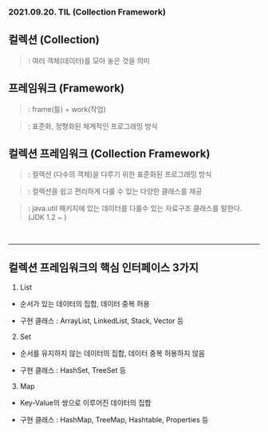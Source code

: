 ### 2021.09.20. TIL (Collection Framework)

## 컬렉션 (Collection)

>: 여러 객체(데이터)를 모아 놓은 것을 의미


## 프레임워크 (Framework)

>: frame(틀) + work(작업)

>: 표준화, 정형화된 체계적인 프로그래밍 방식

 

## 컬렉션 프레임워크 (Collection Framework)

>: 컬렉션 (다수의 객체)을 다루기 위한 표준화된 프로그래밍 방식

>: 컬렉션을 쉽고 편리하게 다룰 수 있는 다양한 클래스를 제공

>: java.util 패키지에 있는 데이터를 다룰수 있는 자료구조 클래스를 말한다. (JDK 1.2 ~ )


<br>

---

## 컬렉션 프레임워크의 핵심 인터페이스 3가지

1. List

* 순서가 있는 데이터의 집합, 데이터 중복 허용

* 구현 클래스 : ArrayList, LinkedList, Stack, Vector 등

2. Set

* 순서를 유지하지 않는 데이터의 집합, 데이터 중복 허용하지 않음

* 구현 클래스 : HashSet, TreeSet 등

3. Map

* Key-Value의 쌍으로 이루어진 데이터의 집합

* 구현 클래스 : HashMap, TreeMap, Hashtable, Properties 등
